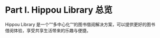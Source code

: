 Part I. Hippou Library 总览
========================
Hippou Library 是一个”“多中心化”“的图书借阅解决方案，可以提供更好的图书借阅体验，享受共享生活带来的乐趣与便捷。


